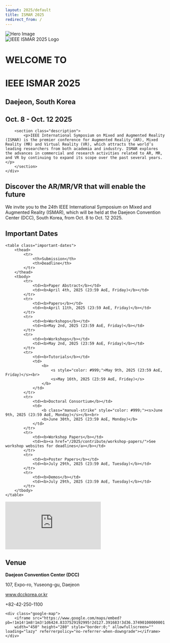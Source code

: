```yaml
---
layout: 2025/default
title: ISMAR 2025
redirect_from: /
---
```


<!-- Custom hero for the main page -->
<div class="hero">
    <img class="hero-image" src="{{ 'assets/2025/img/hero/hero-1920.jpg' | relative_url }}" srcset="
        {{ 'assets/2025/img/hero/hero-3840.jpg' | relative_url }} 3840w,
        {{ 'assets/2025/img/hero/hero-2560.jpg' | relative_url }} 2560w,
        {{ 'assets/2025/img/hero/hero-1920.jpg' | relative_url }} 1920w,
        {{ 'assets/2025/img/hero/hero-1280.jpg' | relative_url }} 1280w,
        {{ 'assets/2025/img/hero/hero-640.jpg' | relative_url }} 640w
    " sizes="(max-width: 640px) 100vw,
            (max-width: 1280px) 100vw,
            (max-width: 1920px) 100vw,
            100vw" alt="Hero Image" />
    <div class="content">
        <img class="hero-logo" src="{{ 'assets/2025/img/logo2.png' | relative_url }}" alt="IEEE ISMAR 2025 Logo" />
        <h1 class="heading">WELCOME TO</h1>
        <h1 class="heading">IEEE ISMAR 2025</h1>
        <h2 class="subheading">Daejeon, South Korea</h2>
        <h2 class="subheading">Oct. 8 - Oct. 12 2025</h2>

        <section class="description">
            <p>IEEE International Symposium on Mixed and Augmented Reality (ISMAR) is the premier conference for Augmented Reality (AR), Mixed Reality (MR) and Virtual Reality (VR), which attracts the world’s leading researchers from both academia and industry. ISMAR explores the advances in commercial and research activities related to AR, MR, and VR by continuing to expand its scope over the past several years.</p>
        </section>
    </div>

</div>

<div class="announcement">
    <h2>Discover the AR/MR/VR that will enable the future</h2>
    <p>We invite you to the 24th IEEE International Symposium on Mixed and Augmented Reality (ISMAR), which will be held at the Daejeon Convention Center (DCC), South Korea, from Oct. 8 to Oct. 12 2025.</p>
</div>

<section class="important-dates-section">
    <h2 class="important-dates-title">Important Dates</h2>

    <table class="important-dates">
        <thead>
            <tr>
                <th>Submission</th>
                <th>Deadline</th>
            </tr>
        </thead>
        <tbody>
            <tr>
                <td><b>Paper Abstract</b></td>
                <td><b>April 4th, 2025 (23:59 AoE, Friday)</b></td>
            </tr>
            <tr>
                <td><b>Papers</b></td>
                <td><b>April 11th, 2025 (23:59 AoE, Friday)</b></td>
            </tr>
            <tr>
                <td><b>Workshops</b></td>
                <td><b>May 2nd, 2025 (23:59 AoE, Friday)</b></td>
            </tr>
            <tr>
                <td><b>Workshops</b></td>
                <td><b>May 2nd, 2025 (23:59 AoE, Friday)</b></td>
            </tr>
            <tr>
                <td><b>Tutorials</b></td>
                <td>
                    <b>
                        <s style="color: #999;">May 9th, 2025 (23:59 AoE, Friday)</s><br>
                        <s>May 16th, 2025 (23:59 AoE, Friday)</s>
                    </b>
                </td>
            </tr>
            <tr>
                <td><b>Doctoral Consortium</b></td>
                <td>
                    <b class="manual-strike" style="color: #999;"><s>June 9th, 2025 (23:59 AoE, Monday)</s></b><br>
                    <b>June 30th, 2025 (23:59 AoE, Monday)</b>
                </td>
            </tr>
            <tr>
                <td><b>Workshop Papers</b></td>
                <td><b><a href="/2025/contribute/workshop-papers/">See workshop websites for deadlines</a></b></td>
            </tr>
            <tr>
                <td><b>Poster Papers</b></td>
                <td><b>July 29th, 2025 (23:59 AoE, Tuesday)</b></td>
            </tr>
            <tr>
                <td><b>Demos</b></td>
                <td><b>July 29th, 2025 (23:59 AoE, Tuesday)</b></td>
            </tr>
        </tbody>
    </table>

</section>

<div class="video-container">
    <!-- YouTube Video Embed -->
    <iframe class="video"
            src="https://www.youtube.com/embed/ygxSQWsLR9E?si=ZfYWN9cAmTIQ-F8B"
            title="YouTube video player"
            frameborder="0"
            allow="autoplay; encrypted-media"
            allowfullscreen>
    </iframe>
</div>

<div class="venue-section">
    <!-- Venue Details -->
    <div class="venue-details">
        <h2 class="venue-title">Venue</h2>
        <p class="venue-name"><strong>Daejeon Convention Center (DCC)</strong></p>
        <p>107, Expo-ro, Yuseong-gu, Daejeon</p>
        <p><a href="http://www.dcckorea.or.kr" target="_blank">www.dcckorea.or.kr</a></p>
        <p>+82-42-250-1100</p>
    </div>

    <div class="google-map">
        <iframe src="https://www.google.com/maps/embed?pb=!1m14!1m8!1m3!1d6424.8337529192995!2d127.391683!3d36.37490100000001!3m2!1i1024!2i768!4f13.1!3m3!1m2!1s0x356549856f487a11%3A0xd03c3bec141f8760!2sDaejeon%20Convention%20Center!5e0!3m2!1sen!2skr!4v1732800254631!5m2!1sen!2skr"
        width="450" height="280" style="border:0;" allowfullscreen="" loading="lazy" referrerpolicy="no-referrer-when-downgrade"></iframe>
    </div>
</div>


<script>
document.addEventListener('DOMContentLoaded', function() {
    const now = new Date();
    console.log("Current time:", now.toISOString());

    const rows = document.querySelectorAll('.important-dates tbody tr');
    
    rows.forEach(row => {
        const submissionCell = row.querySelector('td:first-child b');
        const deadlineCell = row.querySelector('td:nth-child(2) b');

        // 🚫 Skip this row if it contains a manual-strike
        if (row.querySelector('.manual-strike')) {
            console.log("Skipped manual-strike row:", deadlineCell.textContent.trim());
            return;
        }

        const text = deadlineCell.textContent.trim();
        const dateMatch = text.match(/([A-Za-z]+) (\d+)(?:st|nd|rd|th), (\d{4}) \(23:59 AoE/);

        if (!dateMatch) {
            console.warn("Couldn't parse date from:", text);
            return;
        }

        const month = dateMatch[1];
        const day = dateMatch[2];
        const year = dateMatch[3];
        const deadline = new Date(`${month} ${day}, ${year} 11:59:00 GMT`);
        deadline.setDate(deadline.getDate() + 1); // AoE is UTC-12

        if (deadline < now) {
            submissionCell.classList.add('passed-deadline');
            deadlineCell.classList.add('passed-deadline');
            console.log(`Marked as passed: ${submissionCell.textContent}`);
        }
    });
});
</script>
